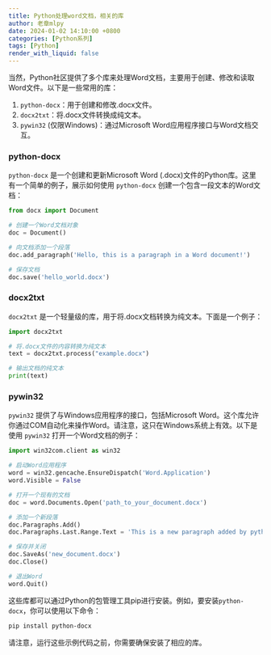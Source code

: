 ```yaml
---
title: Python处理word文档，相关的库
author: 老章mlpy
date: 2024-01-02 14:10:00 +0800
categories: [Python系列]
tags: [Python]
render_with_liquid: false
---
```


当然，Python社区提供了多个库来处理Word文档，主要用于创建、修改和读取Word文件。以下是一些常用的库：

1. `python-docx`：用于创建和修改.docx文件。
2. `docx2txt`：将.docx文件转换成纯文本。
3. `pywin32` (仅限Windows)：通过Microsoft Word应用程序接口与Word文档交互。

### python-docx

`python-docx` 是一个创建和更新Microsoft Word (.docx)文件的Python库。这里有一个简单的例子，展示如何使用 `python-docx` 创建一个包含一段文本的Word文档：

```python
from docx import Document

# 创建一个Word文档对象
doc = Document()

# 向文档添加一个段落
doc.add_paragraph('Hello, this is a paragraph in a Word document!')

# 保存文档
doc.save('hello_world.docx')
```

### docx2txt

`docx2txt` 是一个轻量级的库，用于将.docx文档转换为纯文本。下面是一个例子：

```python
import docx2txt

# 将.docx文件的内容转换为纯文本
text = docx2txt.process("example.docx")

# 输出文档的纯文本
print(text)
```

### pywin32

`pywin32` 提供了与Windows应用程序的接口，包括Microsoft Word。这个库允许你通过COM自动化来操作Word。请注意，这只在Windows系统上有效。以下是使用 `pywin32` 打开一个Word文档的例子：

```python
import win32com.client as win32

# 启动Word应用程序
word = win32.gencache.EnsureDispatch('Word.Application')
word.Visible = False

# 打开一个现有的文档
doc = word.Documents.Open('path_to_your_document.docx')

# 添加一个新段落
doc.Paragraphs.Add()
doc.Paragraphs.Last.Range.Text = 'This is a new paragraph added by python.'

# 保存并关闭
doc.SaveAs('new_document.docx')
doc.Close()

# 退出Word
word.Quit()
```

这些库都可以通过Python的包管理工具pip进行安装。例如，要安装`python-docx`，你可以使用以下命令：

```sh
pip install python-docx
```

请注意，运行这些示例代码之前，你需要确保安装了相应的库。